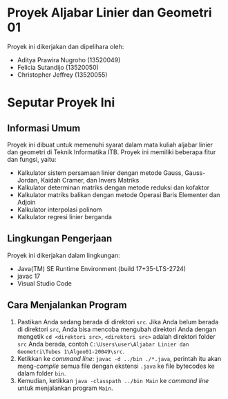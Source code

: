 # Proyek Aljabar Linier dan Geometri 01
<p>Proyek ini dikerjakan dan dipelihara oleh:</p>
<ul>
   <li>Aditya Prawira Nugroho (13520049)
   <li>Felicia Sutandijo (13520050)
   <li>Christopher Jeffrey (13520055)
</ul>

# Seputar Proyek Ini
## Informasi Umum
<p>Proyek ini dibuat untuk memenuhi syarat dalam mata kuliah aljabar linier dan geometri di Teknik Informatika ITB. Proyek ini memiliki beberapa fitur dan fungsi, yaitu:</p>
<ul>
   <li>Kalkulator sistem persamaan linier dengan metode Gauss, Gauss-Jordan, Kaidah Cramer, dan Invers Matriks
   <li>Kalkulator determinan matriks dengan metode reduksi dan kofaktor
   <li>Kalkulator matriks balikan dengan metode Operasi Baris Elementer dan Adjoin
   <li>Kalkulator interpolasi polinom
   <li>Kalkulator regresi linier berganda
</ul>

## Lingkungan Pengerjaan
<p>Proyek ini dikerjakan dalam lingkungan:</p>
<ul>
  <li>Java(TM) SE Runtime Environment (build 17+35-LTS-2724)
  <li>javac 17
  <li>Visual Studio Code
</ul>

## Cara Menjalankan Program
1. Pastikan Anda sedang berada di direktori `src`. Jika Anda belum berada di direktori `src`, Anda bisa mencoba mengubah direktori Anda dengan mengetik `cd <direktori src>`, `<direktori src>` adalah direktori folder `src` Anda berada, contoh `C:\Users\user\Aljabar Linier dan Geometri\Tubes 1\Algeo01-20049\src`.
2. Ketikkan ke <em>command line</em>: `javac -d ../bin ./*.java`, perintah itu akan meng-<em>compile</em> semua file dengan ekstensi `.java` ke file bytecodes ke dalam folder `bin`.
3. Kemudian, ketikkan `java -classpath ../bin Main` ke <em>command line</em> untuk menjalankan program `Main`.
